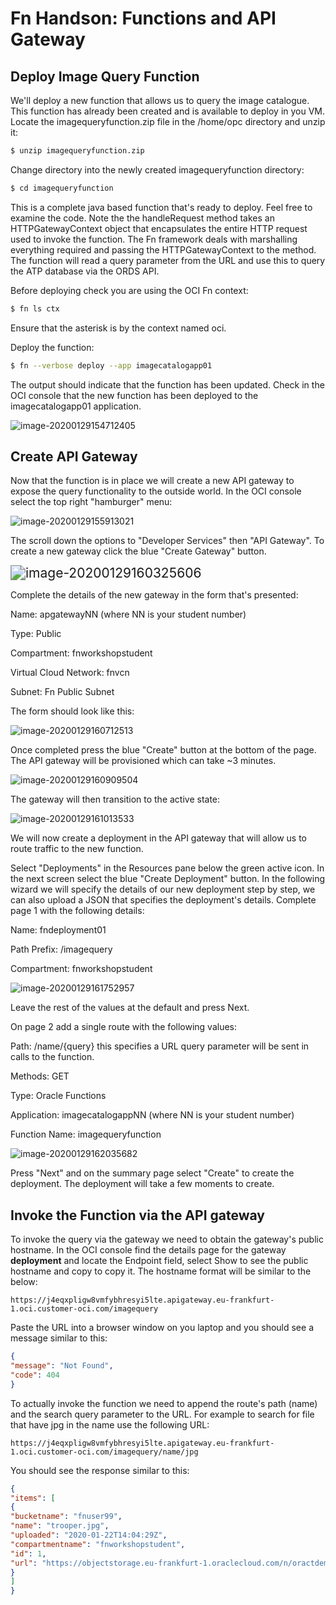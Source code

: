 # Fn Handson: Functions and API Gateway

## Deploy Image Query Function

We'll deploy a new function that allows us to query the image catalogue. This function has already been created and is available to deploy in you VM. Locate the imagequeryfunction.zip file in the /home/opc directory and unzip it:

```bash
$ unzip imagequeryfunction.zip
```

Change directory into the newly created imagequeryfunction directory:

```bash
$ cd imagequeryfunction
```

This is a complete java based function that's ready to deploy. Feel free to examine the code. Note the the handleRequest method takes an HTTPGatewayContext object that encapsulates the entire HTTP request used to invoke the function. The Fn framework deals with marshalling everything required and passing the HTTPGatewayContext to the method. The function will read a query parameter from the URL and use this to query the ATP database via the ORDS API. 

Before deploying check you are using the OCI Fn context:

```bash
$ fn ls ctx
```

Ensure that the asterisk is by the context named oci. 

Deploy the function:

```bash
$ fn --verbose deploy --app imagecatalogapp01
```

The output should indicate that the function has been updated. Check in the OCI console that the new function has been deployed to the imagecatalogapp01 application. 

![image-20200129154712405](image-20200129154712405.png)



## Create API Gateway

Now that the function is in place we will create a new API gateway to expose the query functionality to the outside world. In the OCI console select the top right "hamburger" menu:

![image-20200129155913021](image-20200129155913021.png)

The scroll down the options to "Developer Services" then "API Gateway". To create a new gateway click the blue "Create Gateway" button. 

<img src="image-20200129160325606.png" alt="image-20200129160325606" style="zoom:150%;" />

Complete the details of the new gateway in the form that's presented:

Name: apgatewayNN (where NN is your student number)

Type: Public

Compartment: fnworkshopstudent

Virtual Cloud Network: fnvcn

Subnet: Fn Public Subnet

The form should look like this:

![image-20200129160712513](image-20200129160712513.png)

Once completed press the blue "Create" button at the bottom of the page. The API gateway will be provisioned which can take ~3 minutes. 

![image-20200129160909504](image-20200129160909504.png)

The gateway will then transition to the active state:

![image-20200129161013533](image-20200129161013533.png)

We will now create a deployment in the API gateway that will allow us to route traffic to the new function.

Select "Deployments" in the Resources pane below the green active icon. In the next screen select the blue "Create Deployment" button. In the following wizard we will specify the details of our new deployment step by step, we can also upload a JSON that specifies the deployment's details. Complete page 1 with the following details: 

Name: fndeployment01

Path Prefix: /imagequery

Compartment: fnworkshopstudent

![image-20200129161752957](image-20200129161752957.png)

Leave the rest of the values at the default and press Next. 

On page 2 add a single route with the following values:

Path: /name/{query} this specifies a URL query parameter will be sent in calls to the function. 

Methods: GET

Type: Oracle Functions

Application: imagecatalogappNN (where NN is your student number)

Function Name: imagequeryfunction

![image-20200129162035682](image-20200129162035682.png)

Press "Next" and on the summary page select "Create" to create the deployment. The deployment will take a few moments to create. 

## Invoke the Function via the API gateway

To invoke the query via the gateway we need to obtain the gateway's public hostname. In the OCI console find the details page for the gateway **deployment** and locate the Endpoint field, select Show to see the public hostname and copy to copy it. The hostname format will be similar to the below:

```
https://j4eqxpligw8vmfybhresyi5lte.apigateway.eu-frankfurt-1.oci.customer-oci.com/imagequery
```

Paste the URL into a browser window on you laptop and you should see a message similar to this: 

```json
{
"message": "Not Found",
"code": 404
}
```

To actually invoke the function we need to append the route's path  (name) and the search query parameter to the URL. For example to search for file that have jpg in the name use the following URL:

```
https://j4eqxpligw8vmfybhresyi5lte.apigateway.eu-frankfurt-1.oci.customer-oci.com/imagequery/name/jpg
```

You should see the response similar to this:

```json
{
"items": [
{
"bucketname": "fnuser99",
"name": "trooper.jpg",
"uploaded": "2020-01-22T14:04:29Z",
"compartmentname": "fnworkshopstudent",
"id": 1,
"url": "https://objectstorage.eu-frankfurt-1.oraclecloud.com/n/oractdemeabdmnative/b/fnuser99/o/trooper.jpg"
}
]
}
```


